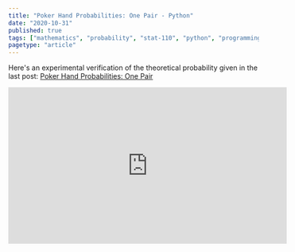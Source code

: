 ```yaml
---
title: "Poker Hand Probabilities: One Pair - Python"
date: "2020-10-31"
published: true
tags: ["mathematics", "probability", "stat-110", "python", "programming"]
pagetype: "article"
---
```


Here's an experimental verification of the theoretical probability given in the last post: [Poker Hand Probabilities: One Pair](https://willward.netlify.app/stat110-ch1-poker-hand-probabilities/)

<iframe width="560" height="315" src="https://www.youtube.com/embed/SOzXu33qFMo" frameborder="0" allow="accelerometer; autoplay; clipboard-write; encrypted-media; gyroscope; picture-in-picture" allowfullscreen></iframe>
